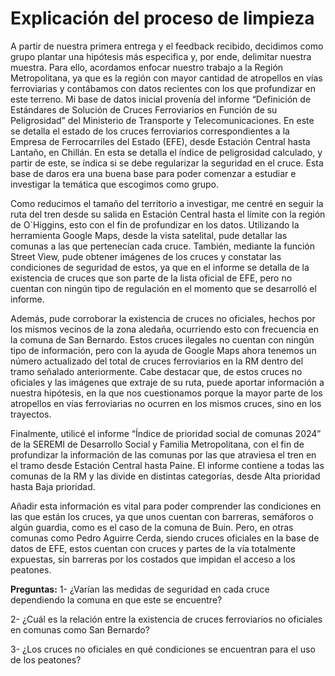# Explicación del proceso de limpieza
A partir de nuestra primera entrega y el feedback recibido, decidimos como grupo plantar una hipótesis más especifica y, por ende, delimitar nuestra muestra. Para ello, acordamos enfocar nuestro trabajo a la Región Metropolitana, ya que es la región con mayor cantidad de atropellos en vías ferroviarias y contábamos con datos recientes con los que profundizar en este terreno. 
Mi base de datos inicial provenía del informe “Definición de Estándares de Solución de Cruces Ferroviarios en Función de su Peligrosidad” del Ministerio de Transporte y Telecomunicaciones. En este se detalla el estado de los cruces ferroviarios correspondientes a la Empresa de Ferrocarriles del Estado (EFE), desde Estación Central hasta Lantaño, en Chillán. En esta se detalla el índice de peligrosidad calculado, y partir de este, se índica si se debe regularizar la seguridad en el cruce. Esta base de daros era una buena base para poder comenzar a estudiar e investigar la temática que escogimos como grupo. 

Como reducimos el tamaño del territorio a investigar, me centré en seguir la ruta del tren desde su salida en Estación Central hasta el límite con la región de O´Higgins, esto con el fin de profundizar en los datos. Utilizando la herramienta Google Maps, desde la vista satelital, pude detallar las comunas a las que pertenecían cada cruce.
También, mediante la función Street View, pude obtener imágenes de los cruces y constatar las condiciones de seguridad de estos, ya que en el informe se detalla de la existencia de cruces 	que son parte de la lista oficial de EFE, pero no cuentan con ningún tipo de regulación en el momento que se desarrolló el informe. 

Además, pude corroborar la existencia de cruces no oficiales, hechos por los mismos vecinos de la zona aledaña, ocurriendo esto con frecuencia en la comuna de San Bernardo. Estos cruces ilegales no cuentan con ningún tipo de información, pero con la ayuda de Google Maps ahora tenemos un número actualizado del total de cruces ferroviarios en la RM dentro del tramo señalado anteriormente.
Cabe destacar que, de estos cruces no oficiales y las imágenes que extraje de su ruta, puede aportar información a nuestra hipótesis, en la que nos cuestionamos porque la mayor parte de los atropellos en vías ferroviarias no ocurren en los mismos cruces, sino en los trayectos. 

Finalmente, utilicé el informe “Índice de prioridad social de comunas 2024” de la SEREMI de Desarrollo Social y Familia Metropolitana, con el fin de profundizar la información de las comunas por las que atraviesa el tren en el tramo desde Estación Central hasta Paine.  El informe contiene a todas las comunas de la RM y las divide en distintas categorías, desde Alta prioridad hasta Baja prioridad. 

Añadir esta información es vital para poder comprender las condiciones en las que están los cruces, ya que unos cuentan con barreras, semáforos o algún guardia, como es el caso de la comuna de Buin. Pero, en otras comunas como Pedro Aguirre Cerda, siendo cruces oficiales en la base de datos de EFE, estos cuentan con cruces y partes de la vía totalmente expuestas, sin barreras por los costados que impidan el acceso a los peatones. 

**Preguntas:**
1- ¿Varían las medidas de seguridad en cada cruce dependiendo la comuna en que este se encuentre?

2- ¿Cuál es la relación entre la existencia de cruces ferroviarios no oficiales en comunas como San Bernardo?

3- ¿Los cruces no oficiales en qué condiciones se encuentran para el uso de los peatones?



